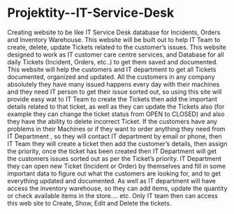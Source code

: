 # Projektity--IT-Service-Desk

Creating website to be like IT Service Desk database for Incidents, Orders and Inventory Warehouse. 
This website will be built out to help IT Team to create, delete, update Tickets related to the customer’s issues.
This website designed to work as IT customer care centre services, and Database for all daily Tickets (Incident, Orders, etc..) to get them saved and documented.
This website will help the customers and IT department to get all Tickets documented, organized and updated.
All the customers in any company absolutely they have many issued happens every day with their machines and they need IT person to get their issue sorted out, so using this site will provide easy wat to  IT Team to create the Tickets then add the important details related to that ticket, as well as they can update the Tickets also (for example they can change the ticket status from OPEN to CLOSED) and also they have the ability to delete incorrect Ticket.
If the customers have any problems in their Machines or if they want to order anything they need from IT Department , so they will contact IT department by email or phone, then IT Team they will create a ticket then add the customer’s details, then assign the priority, once the ticket has been created then IT Department will get the customers issues sorted out as per the Ticket’s priority.
IT Department they can open new Ticket (Incident or Order) by themselves and fill in some important data to figure out what the customers are looking for, and to get everything updated and documented.
As well as IT department will have access the inventory warehouse, so they can add items, update the quantity or check available items in the store…. etc.
Only IT team then can access this web site to Create, Show, Edit and Delete the tickets.
